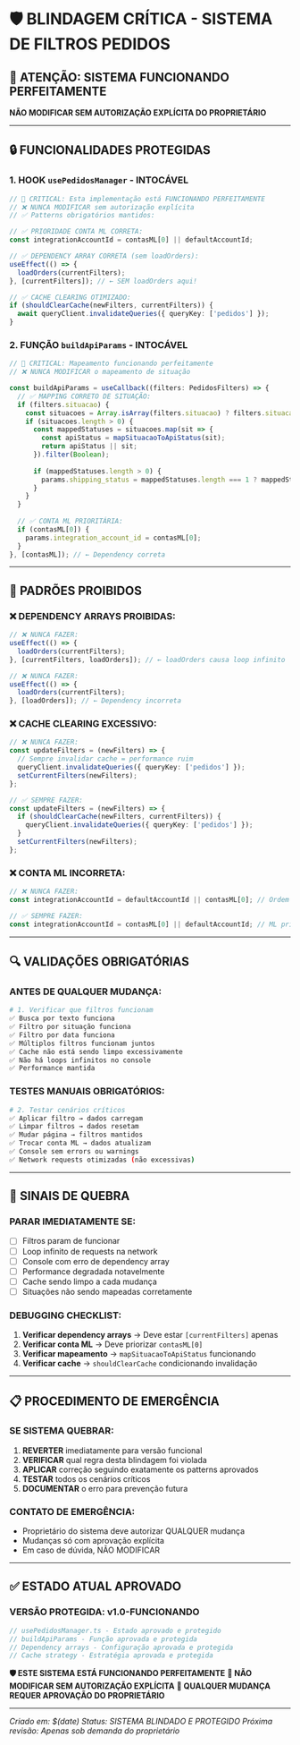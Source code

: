 # 🛡️ BLINDAGEM CRÍTICA - SISTEMA DE FILTROS PEDIDOS

## 🚨 ATENÇÃO: SISTEMA FUNCIONANDO PERFEITAMENTE
**NÃO MODIFICAR SEM AUTORIZAÇÃO EXPLÍCITA DO PROPRIETÁRIO**

---

## 🔒 FUNCIONALIDADES PROTEGIDAS

### 1. HOOK `usePedidosManager` - INTOCÁVEL
```typescript
// 🚨 CRITICAL: Esta implementação está FUNCIONANDO PERFEITAMENTE
// ❌ NUNCA MODIFICAR sem autorização explícita
// ✅ Patterns obrigatórios mantidos:

// ✅ PRIORIDADE CONTA ML CORRETA:
const integrationAccountId = contasML[0] || defaultAccountId;

// ✅ DEPENDENCY ARRAY CORRETA (sem loadOrders):
useEffect(() => {
  loadOrders(currentFilters);
}, [currentFilters]); // ← SEM loadOrders aqui!

// ✅ CACHE CLEARING OTIMIZADO:
if (shouldClearCache(newFilters, currentFilters)) {
  await queryClient.invalidateQueries({ queryKey: ['pedidos'] });
}
```

### 2. FUNÇÃO `buildApiParams` - INTOCÁVEL
```typescript
// 🚨 CRITICAL: Mapeamento funcionando perfeitamente
// ❌ NUNCA MODIFICAR o mapeamento de situação

const buildApiParams = useCallback((filters: PedidosFilters) => {
  // ✅ MAPPING CORRETO DE SITUAÇÃO:
  if (filters.situacao) {
    const situacoes = Array.isArray(filters.situacao) ? filters.situacao : [filters.situacao];
    if (situacoes.length > 0) {
      const mappedStatuses = situacoes.map(sit => {
        const apiStatus = mapSituacaoToApiStatus(sit);
        return apiStatus || sit;
      }).filter(Boolean);
      
      if (mappedStatuses.length > 0) {
        params.shipping_status = mappedStatuses.length === 1 ? mappedStatuses[0] : mappedStatuses;
      }
    }
  }
  
  // ✅ CONTA ML PRIORITÁRIA:
  if (contasML[0]) {
    params.integration_account_id = contasML[0];
  }
}, [contasML]); // ← Dependency correta
```

---

## 🚫 PADRÕES PROIBIDOS

### ❌ DEPENDENCY ARRAYS PROIBIDAS:
```typescript
// ❌ NUNCA FAZER:
useEffect(() => {
  loadOrders(currentFilters);
}, [currentFilters, loadOrders]); // ← loadOrders causa loop infinito

// ❌ NUNCA FAZER:
useEffect(() => {
  loadOrders(currentFilters);
}, [loadOrders]); // ← Dependency incorreta
```

### ❌ CACHE CLEARING EXCESSIVO:
```typescript
// ❌ NUNCA FAZER:
const updateFilters = (newFilters) => {
  // Sempre invalidar cache = performance ruim
  queryClient.invalidateQueries({ queryKey: ['pedidos'] });
  setCurrentFilters(newFilters);
};

// ✅ SEMPRE FAZER:
const updateFilters = (newFilters) => {
  if (shouldClearCache(newFilters, currentFilters)) {
    queryClient.invalidateQueries({ queryKey: ['pedidos'] });
  }
  setCurrentFilters(newFilters);
};
```

### ❌ CONTA ML INCORRETA:
```typescript
// ❌ NUNCA FAZER:
const integrationAccountId = defaultAccountId || contasML[0]; // Ordem errada

// ✅ SEMPRE FAZER:
const integrationAccountId = contasML[0] || defaultAccountId; // ML prioritário
```

---

## 🔍 VALIDAÇÕES OBRIGATÓRIAS

### ANTES DE QUALQUER MUDANÇA:
```bash
# 1. Verificar que filtros funcionam
✅ Busca por texto funciona
✅ Filtro por situação funciona  
✅ Filtro por data funciona
✅ Múltiplos filtros funcionam juntos
✅ Cache não está sendo limpo excessivamente
✅ Não há loops infinitos no console
✅ Performance mantida
```

### TESTES MANUAIS OBRIGATÓRIOS:
```bash
# 2. Testar cenários críticos
✅ Aplicar filtro → dados carregam
✅ Limpar filtros → dados resetam
✅ Mudar página → filtros mantidos
✅ Trocar conta ML → dados atualizam
✅ Console sem errors ou warnings
✅ Network requests otimizadas (não excessivas)
```

---

## 🚨 SINAIS DE QUEBRA

### PARAR IMEDIATAMENTE SE:
- [ ] Filtros param de funcionar
- [ ] Loop infinito de requests na network
- [ ] Console com erro de dependency array
- [ ] Performance degradada notavelmente
- [ ] Cache sendo limpo a cada mudança
- [ ] Situações não sendo mapeadas corretamente

### DEBUGGING CHECKLIST:
1. **Verificar dependency arrays** → Deve estar `[currentFilters]` apenas
2. **Verificar conta ML** → Deve priorizar `contasML[0]`
3. **Verificar mapeamento** → `mapSituacaoToApiStatus` funcionando
4. **Verificar cache** → `shouldClearCache` condicionando invalidação

---

## 📋 PROCEDIMENTO DE EMERGÊNCIA

### SE SISTEMA QUEBRAR:
1. **REVERTER** imediatamente para versão funcional
2. **VERIFICAR** qual regra desta blindagem foi violada
3. **APLICAR** correção seguindo exatamente os patterns aprovados
4. **TESTAR** todos os cenários críticos
5. **DOCUMENTAR** o erro para prevenção futura

### CONTATO DE EMERGÊNCIA:
- Proprietário do sistema deve autorizar QUALQUER mudança
- Mudanças só com aprovação explícita
- Em caso de dúvida, NÃO MODIFICAR

---

## ✅ ESTADO ATUAL APROVADO

### VERSÃO PROTEGIDA: v1.0-FUNCIONANDO
```typescript
// usePedidosManager.ts - Estado aprovado e protegido
// buildApiParams - Função aprovada e protegida  
// Dependency arrays - Configuração aprovada e protegida
// Cache strategy - Estratégia aprovada e protegida
```

**🛡️ ESTE SISTEMA ESTÁ FUNCIONANDO PERFEITAMENTE**
**🚨 NÃO MODIFICAR SEM AUTORIZAÇÃO EXPLÍCITA**
**📝 QUALQUER MUDANÇA REQUER APROVAÇÃO DO PROPRIETÁRIO**

---

*Criado em: $(date)*
*Status: SISTEMA BLINDADO E PROTEGIDO*
*Próxima revisão: Apenas sob demanda do proprietário*